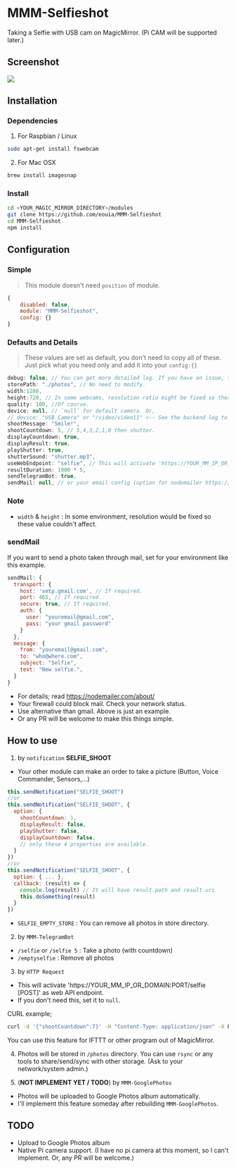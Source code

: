 # MMM-Selfieshot
Taking a Selfie with USB cam on MagicMirror. (Pi CAM will be supported later.)

## Screenshot
![](https://raw.githubusercontent.com/eouia/MMM-Selfieshot/master/screenshot.png)


## Installation
### Dependencies
1. For Raspbian / Linux
```sh
sudo apt-get install fswebcam
```

2. For Mac OSX
```sh
brew install imagesnap
```

### Install
```sh
cd <YOUR_MAGIC_MIRROR_DIRECTORY>/modules
git clone https://github.com/eouia/MMM-Selfieshot
cd MMM-Selfieshot
npm install
```

## Configuration
### Simple
> This module doesn't need `position` of module.

```js
{
	disabled: false,
	module: "MMM-Selfieshot",
	config: {}
}
```

### Defaults and Details
> These values are set as default, you don't need to copy all of these. Just pick what you need only and add it into your `config:{}`

```js
debug: false, // You can get more detailed log. If you have an issue, try to set this to true.
storePath: "./photos", // No need to modify.
width:1280,
height:720, // In some webcams, resolution ratio might be fixed so these values might not be applied.
quality: 100, //Of course.
device: null, // `null` for default camera. Or,
// device: "USB Camera" or "/video/video11" <-- See the backend log to get your installed camera name.
shootMessage: "Smile!",
shootCountdown: 5, // 5,4,3,2,1,0 then shutter.
displayCountdown: true,
displayResult: true,
playShutter: true,
shutterSound: "shutter.mp3",
useWebEndpoint: "selfie", // This will activate 'https://YOUR_MM_IP_OR_DOMAIN:PORT/selfie [POST]' as web API endpoint.
resultDuration: 1000 * 5,
sendTelegramBot: true,
sendMail: null, // or your email config (option for nodemailer https://nodemailer.com/about/)
```

### Note
- `width` & `height` : In some environment, resolution would be fixed so these value couldn't affect.


### sendMail
If you want to send a photo taken through mail, set for your environment like this example.
```js
sendMail: {
  transport: {
    host: 'smtp.gmail.com', // If required.
    port: 465, // If required.
    secure: true, // If required.
    auth: {
      user: "youremail@gmail.com",
      pass: "your gmail password"
    }
  },
  message: {
    from: "youremail@gmail.com",
    to: "who@where.com",
    subject: "Selfie",
    text: "New selfie.",
  }
}
```
- For details; read https://nodemailer.com/about/
- Your firewall could block mail. Check your network status.
- Use alternative than gmail. Above is just an example.
- Or any PR will be welcome to make this things simple.


## How to use
1. by `notification` **SELFIE_SHOOT**
- Your other module can make an order to take a picture (Button, Voice Commander, Sensors,...)
```js
this.sendNotification("SELFIE_SHOOT")
//or
this.sendNotification("SELFIE_SHOOT", {
  option: {
    shootCountdown: 1,
    displayResult: false,
    playShutter: false,
    displayCountdown: false,
    // only these 4 properties are available.
  }
})
//or
this.sendNotification("SELFIE_SHOOT", {
  option: { ... },
  callback: (result) => {
    console.log(result) // It will have result.path and result.uri
    this.doSomething(result)
  }
})
```
- `SELFIE_EMPTY_STORE` : You can remove all photos in store directory.



2. by `MMM-TelegramBot`
- `/selfie` or `/selfie 5` : Take a photo (with countdown)
- `/emptyselfie` : Remove all photos

3. by `HTTP Request`
- This will activate 'https://YOUR_MM_IP_OR_DOMAIN:PORT/selfie [POST]' as web API endpoint.
- If you don't need this, set it to `null`.

CURL example;
```sh
curl -d '{"shootCountdown":7}' -H "Content-Type: application/json" -X POST http://localhost:8080/selfie
```
You can use this feature for IFTTT or other program out of MagicMirror.

4. Photos will be stored in `/photos` directory. You can use `rsync` or any tools to share/send/sync with other storage. (Ask to your network/system admin.)

5. (**NOT IMPLEMENT YET / TODO**) by `MMM-GooglePhotos`
- Photos will be uploaded to Google Photos album automatically.
- I'll implement this feature someday after rebuilding `MMM-GooglePhotos`.


## TODO
- Upload to Google Photos album
- Native Pi camera support. (I have no pi camera at this moment, so I can't implement. Or, any PR will be welcome.)
